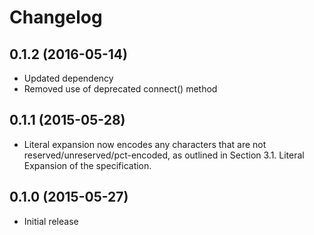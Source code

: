 # Changelog

## 0.1.2 (2016-05-14)

- Updated dependency
- Removed use of deprecated connect() method 

## 0.1.1 (2015-05-28)

- Literal expansion now encodes any characters that are not
  reserved/unreserved/pct-encoded, as outlined in Section 3.1. Literal Expansion
  of the specification.

## 0.1.0 (2015-05-27)

- Initial release
